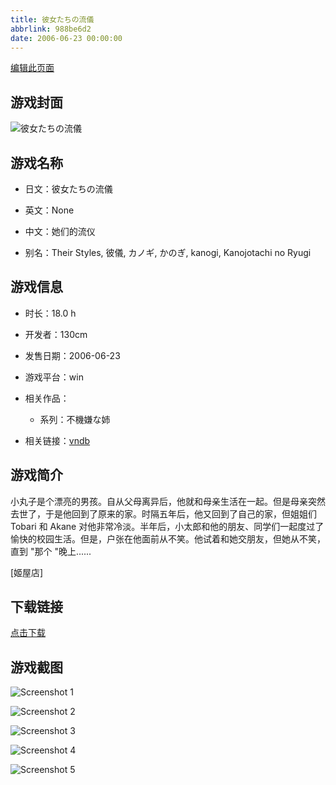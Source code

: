 ```yaml
---
title: 彼女たちの流儀
abbrlink: 988be6d2
date: 2006-06-23 00:00:00
---
```

[编辑此页面](https://github.com/ACG-3/ADV3-source/blob/main/source/_posts/games/%E5%BD%BC%E5%A5%B3%E3%81%9F%E3%81%A1%E3%81%AE%E6%B5%81%E5%84%80.md)

## 游戏封面

![彼女たちの流儀](https%3A//pan.timero.xyz/onedrive/img_lib_001/%E5%BD%BC%E5%A5%B3%E3%81%9F%E3%81%A1%E3%81%AE%E6%B5%81%E5%84%80_cover.avif)


## 游戏名称

- 日文：彼女たちの流儀
- 英文：None
- 中文：她们的流仪

- 别名：Their Styles, 彼儀, カノギ, かのぎ, kanogi, Kanojotachi no Ryugi


## 游戏信息

- 时长：18.0 h
- 开发者：130cm
- 发售日期：2006-06-23
- 游戏平台：win
- 相关作品：
   - 系列：不機嫌な姉

- 相关链接：[vndb](https://vndb.org/v584)


## 游戏简介

小丸子是个漂亮的男孩。自从父母离异后，他就和母亲生活在一起。但是母亲突然去世了，于是他回到了原来的家。时隔五年后，他又回到了自己的家，但姐姐们 Tobari 和 Akane 对他非常冷淡。半年后，小太郎和他的朋友、同学们一起度过了愉快的校园生活。但是，户张在他面前从不笑。他试着和她交朋友，但她从不笑，直到 "那个 "晚上......

[姬屋店]


## 下载链接

[点击下载](https://pan.timero.xyz/onedrive/adv_lib_001/%E5%BD%BC%E5%A5%B3%E3%81%9F%E3%81%A1%E3%81%AE%E6%B5%81%E5%84%80)


## 游戏截图


![Screenshot 1](https%3A//pan.timero.xyz/onedrive/img_lib_001/%E5%BD%BC%E5%A5%B3%E3%81%9F%E3%81%A1%E3%81%AE%E6%B5%81%E5%84%80_Screenshot_1.avif)

![Screenshot 2](https%3A//pan.timero.xyz/onedrive/img_lib_001/%E5%BD%BC%E5%A5%B3%E3%81%9F%E3%81%A1%E3%81%AE%E6%B5%81%E5%84%80_Screenshot_2.avif)

![Screenshot 3](https%3A//pan.timero.xyz/onedrive/img_lib_001/%E5%BD%BC%E5%A5%B3%E3%81%9F%E3%81%A1%E3%81%AE%E6%B5%81%E5%84%80_Screenshot_3.avif)

![Screenshot 4](https%3A//pan.timero.xyz/onedrive/img_lib_001/%E5%BD%BC%E5%A5%B3%E3%81%9F%E3%81%A1%E3%81%AE%E6%B5%81%E5%84%80_Screenshot_4.avif)

![Screenshot 5](https%3A//pan.timero.xyz/onedrive/img_lib_001/%E5%BD%BC%E5%A5%B3%E3%81%9F%E3%81%A1%E3%81%AE%E6%B5%81%E5%84%80_Screenshot_5.avif)

